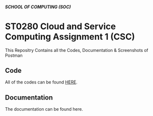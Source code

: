 ##### SCHOOL OF COMPUTING (SOC)

# ST0280 Cloud and Service Computing Assignment 1 (CSC)
This Repositry Contains all the Codes, Documentation & Screenshots of Postman

## Code
All of the codes can be found [HERE](https://github.com/edee17/CSC_Assignment_1-v2-/tree/master).

## Documentation
The documentation can be found here.
